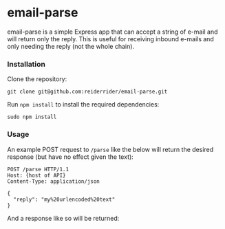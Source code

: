 # email-parse

email-parse is a simple Express app that can accept a string of e-mail and will return only the reply. This is useful for receiving inbound e-mails and only needing the reply (not the whole chain).

### Installation

Clone the repository:

    git clone git@github.com:reiderrider/email-parse.git

Run `npm install` to install the required dependencies:

    sudo npm install

### Usage

An example POST request to `/parse` like the below will return the desired response (but have no effect given the text):

    POST /parse HTTP/1.1
    Host: {host of API}
    Content-Type: application/json

    {
      "reply": "my%20urlencoded%20text"
    }

And a response like so will be returned:

  